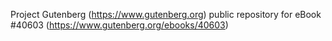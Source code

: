 Project Gutenberg (https://www.gutenberg.org) public repository for eBook #40603 (https://www.gutenberg.org/ebooks/40603)
